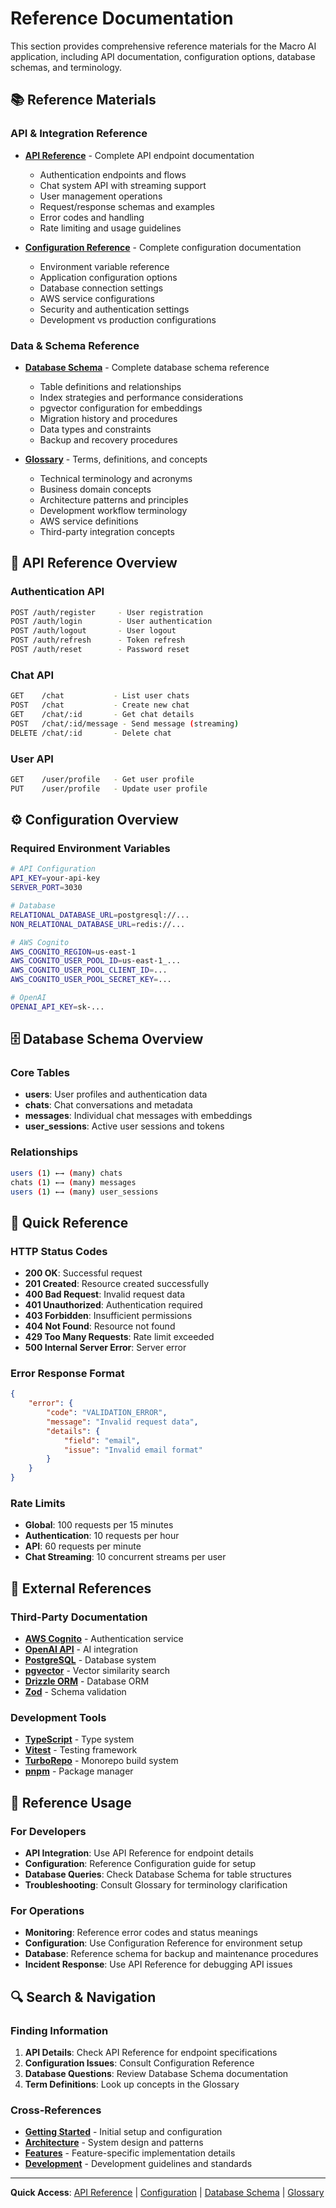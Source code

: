 # Reference Documentation

This section provides comprehensive reference materials for the Macro AI application, including API documentation, configuration options, database schemas, and terminology.

## 📚 Reference Materials

### API & Integration Reference

- **[API Reference](./api-reference.md)** - Complete API endpoint documentation

  - Authentication endpoints and flows
  - Chat system API with streaming support
  - User management operations
  - Request/response schemas and examples
  - Error codes and handling
  - Rate limiting and usage guidelines

- **[Configuration Reference](./configuration-reference.md)** - Complete configuration documentation
  - Environment variable reference
  - Application configuration options
  - Database connection settings
  - AWS service configurations
  - Security and authentication settings
  - Development vs production configurations

### Data & Schema Reference

- **[Database Schema](./database-schema.md)** - Complete database schema reference

  - Table definitions and relationships
  - Index strategies and performance considerations
  - pgvector configuration for embeddings
  - Migration history and procedures
  - Data types and constraints
  - Backup and recovery procedures

- **[Glossary](./glossary.md)** - Terms, definitions, and concepts
  - Technical terminology and acronyms
  - Business domain concepts
  - Architecture patterns and principles
  - Development workflow terminology
  - AWS service definitions
  - Third-party integration concepts

## 🔌 API Reference Overview

### Authentication API

```bash
POST /auth/register     - User registration
POST /auth/login        - User authentication
POST /auth/logout       - User logout
POST /auth/refresh      - Token refresh
POST /auth/reset        - Password reset
```

### Chat API

```bash
GET    /chat           - List user chats
POST   /chat           - Create new chat
GET    /chat/:id       - Get chat details
POST   /chat/:id/message - Send message (streaming)
DELETE /chat/:id       - Delete chat
```

### User API

```bash
GET    /user/profile   - Get user profile
PUT    /user/profile   - Update user profile
```

## ⚙️ Configuration Overview

### Required Environment Variables

```bash
# API Configuration
API_KEY=your-api-key
SERVER_PORT=3030

# Database
RELATIONAL_DATABASE_URL=postgresql://...
NON_RELATIONAL_DATABASE_URL=redis://...

# AWS Cognito
AWS_COGNITO_REGION=us-east-1
AWS_COGNITO_USER_POOL_ID=us-east-1_...
AWS_COGNITO_USER_POOL_CLIENT_ID=...
AWS_COGNITO_USER_POOL_SECRET_KEY=...

# OpenAI
OPENAI_API_KEY=sk-...
```

## 🗄️ Database Schema Overview

### Core Tables

- **users**: User profiles and authentication data
- **chats**: Chat conversations and metadata
- **messages**: Individual chat messages with embeddings
- **user_sessions**: Active user sessions and tokens

### Relationships

```bash
users (1) ←→ (many) chats
chats (1) ←→ (many) messages
users (1) ←→ (many) user_sessions
```

## 📖 Quick Reference

### HTTP Status Codes

- **200 OK**: Successful request
- **201 Created**: Resource created successfully
- **400 Bad Request**: Invalid request data
- **401 Unauthorized**: Authentication required
- **403 Forbidden**: Insufficient permissions
- **404 Not Found**: Resource not found
- **429 Too Many Requests**: Rate limit exceeded
- **500 Internal Server Error**: Server error

### Error Response Format

```json
{
	"error": {
		"code": "VALIDATION_ERROR",
		"message": "Invalid request data",
		"details": {
			"field": "email",
			"issue": "Invalid email format"
		}
	}
}
```

### Rate Limits

- **Global**: 100 requests per 15 minutes
- **Authentication**: 10 requests per hour
- **API**: 60 requests per minute
- **Chat Streaming**: 10 concurrent streams per user

## 🔗 External References

### Third-Party Documentation

- **[AWS Cognito](https://docs.aws.amazon.com/cognito/)** - Authentication service
- **[OpenAI API](https://platform.openai.com/docs)** - AI integration
- **[PostgreSQL](https://www.postgresql.org/docs/)** - Database system
- **[pgvector](https://github.com/pgvector/pgvector)** - Vector similarity search
- **[Drizzle ORM](https://orm.drizzle.team/)** - Database ORM
- **[Zod](https://zod.dev/)** - Schema validation

### Development Tools

- **[TypeScript](https://www.typescriptlang.org/docs/)** - Type system
- **[Vitest](https://vitest.dev/)** - Testing framework
- **[TurboRepo](https://turbo.build/repo/docs)** - Monorepo build system
- **[pnpm](https://pnpm.io/)** - Package manager

## 🎯 Reference Usage

### For Developers

- **API Integration**: Use API Reference for endpoint details
- **Configuration**: Reference Configuration guide for setup
- **Database Queries**: Check Database Schema for table structures
- **Troubleshooting**: Consult Glossary for terminology clarification

### For Operations

- **Monitoring**: Reference error codes and status meanings
- **Configuration**: Use Configuration Reference for environment setup
- **Database**: Reference schema for backup and maintenance procedures
- **Incident Response**: Use API Reference for debugging API issues

## 🔍 Search & Navigation

### Finding Information

1. **API Details**: Check API Reference for endpoint specifications
2. **Configuration Issues**: Consult Configuration Reference
3. **Database Questions**: Review Database Schema documentation
4. **Term Definitions**: Look up concepts in the Glossary

### Cross-References

- **[Getting Started](../getting-started/README.md)** - Initial setup and configuration
- **[Architecture](../architecture/README.md)** - System design and patterns
- **[Features](../features/README.md)** - Feature-specific implementation details
- **[Development](../development/README.md)** - Development guidelines and standards

---

**Quick Access**: [API Reference](./api-reference.md) | [Configuration](./configuration-reference.md) | [Database Schema](./database-schema.md) | [Glossary](./glossary.md)

